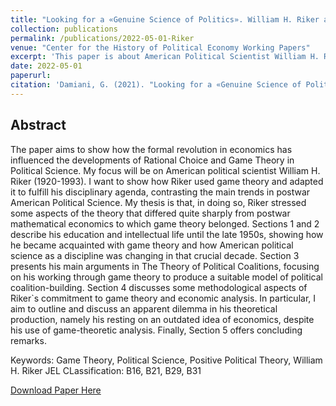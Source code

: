 ```yaml
---
title: "Looking for a «Genuine Science of Politics». William H. Riker and the Game Theoretical Turn in Political Science"
collection: publications
permalink: /publications/2022-05-01-Riker
venue: "Center for the History of Political Economy Working Papers"
excerpt: 'This paper is about American Political Scientist William H. Riker and his role in introducing Game Theory in Political Science. A slightly revised version of this paper has been accepted for publication in a peer-reviewed Journal and will be published soon.'
date: 2022-05-01
paperurl:
citation: 'Damiani, G. (2021). "Looking for a «Genuine Science of Politics». William H. Riker and the Game Theoretical Turn in Political Science." <i>CHOPE Working Papers</i>. No 2022(7).'
---
```


## Abstract
The paper aims to show how the formal revolution in economics has influenced the developments of Rational Choice and Game Theory
in Political Science. My focus will be on American political scientist William H. Riker (1920-1993). I want to show how Riker used game
theory and adapted it to fulfill his disciplinary agenda, contrasting the main trends in postwar American Political Science. My thesis is that, in doing so, Riker stressed some aspects of the theory that differed quite sharply from postwar mathematical economics to which game
theory belonged. Sections 1 and 2 describe his education and intellectual life until the late 1950s, showing how he became acquainted
with game theory and how American political science as a discipline was changing in that crucial decade. Section 3 presents his main arguments in The Theory of Political Coalitions, focusing on his working through game theory to produce a suitable model of political
coalition-building. Section 4 discusses some methodological aspects of Riker`s commitment to game theory and economic analysis. In particular, I aim to outline and discuss an apparent dilemma in his theoretical production, namely his resting on an outdated idea of economics, despite his use of game-theoretic analysis. Finally, Section 5 offers concluding remarks.

Keywords: Game Theory, Political Science, Positive Political Theory, William H. Riker
JEL CLassification: B16, B21, B29, B31

[Download Paper Here](http://gianludam.github.io/files/DamianiRiker.pdf)
